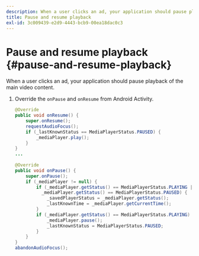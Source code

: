 ```yaml
---
description: When a user clicks an ad, your application should pause playback of the main video content.
title: Pause and resume playback
exl-id: 3c009439-e2d9-4443-bcb9-00ea18dac0c3
---
```

# Pause and resume playback {#pause-and-resume-playback}

When a user clicks an ad, your application should pause playback of the main video content.

1. Override the `onPause` and `onResume` from Android Activity.

   ```java
   @Override 
   public void onResume() { 
       super.onResume(); 
       requestAudioFocus(); 
       if (_lastKnownStatus == MediaPlayerStatus.PAUSED) { 
           _mediaPlayer.play(); 
       } 
   } 
   ... 
    
   @Override 
   public void onPause() { 
       super.onPause(); 
       if (_mediaPlayer != null) { 
           if (_mediaPlayer.getStatus() == MediaPlayerStatus.PLAYING || 
             _mediaPlayer.getStatus() == MediaPlayerStatus.PAUSED) { 
               _savedPlayerStatus = _mediaPlayer.getStatus(); 
               _lastKnownTime = _mediaPlayer.getCurrentTime(); 
           } 
           if (_mediaPlayer.getStatus() == MediaPlayerStatus.PLAYING) { 
               _mediaPlayer.pause(); 
               _lastKnownStatus = MediaPlayerStatus.PAUSED; 
           } 
       } 
   } 
   abandonAudioFocus(); 
   
   ```
